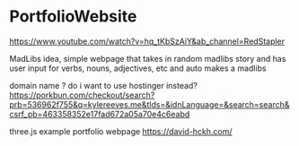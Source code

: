 # PortfolioWebsite

https://www.youtube.com/watch?v=hq_tKbSzAiY&ab_channel=RedStapler

MadLibs idea, simple webpage that takes in random madlibs story and has user input for verbs, nouns, adjectives, etc and auto makes a madlibs

domain name ? do i want to use hostinger instead?
https://porkbun.com/checkout/search?prb=536962f755&q=kylereeves.me&tlds=&idnLanguage=&search=search&csrf_pb=463358352e17fad672a05a70e4c6eabd

three.js example portfolio webpage 
https://david-hckh.com/
